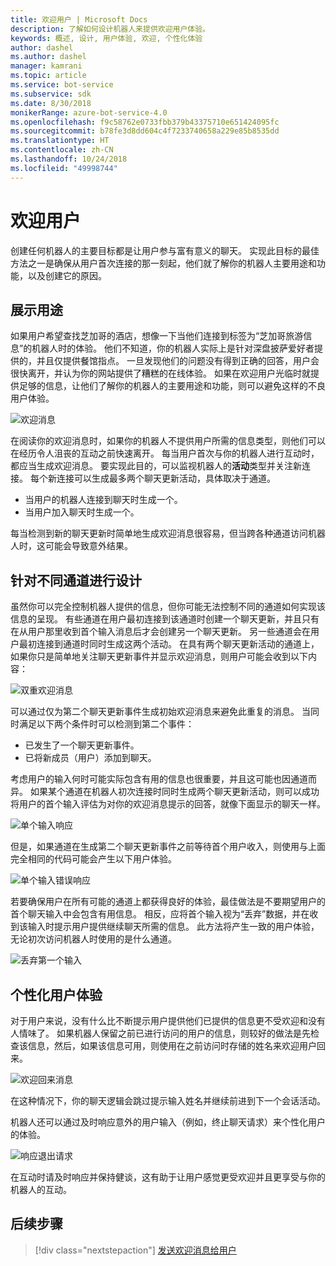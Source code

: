 ```yaml
---
title: 欢迎用户 | Microsoft Docs
description: 了解如何设计机器人来提供欢迎用户体验。
keywords: 概述, 设计, 用户体验, 欢迎, 个性化体验
author: dashel
ms.author: dashel
manager: kamrani
ms.topic: article
ms.service: bot-service
ms.subservice: sdk
ms.date: 8/30/2018
monikerRange: azure-bot-service-4.0
ms.openlocfilehash: f9c58762e0733fbb379b43375710e651424095fc
ms.sourcegitcommit: b78fe3d8dd604c4f7233740658a229e85b8535dd
ms.translationtype: HT
ms.contentlocale: zh-CN
ms.lasthandoff: 10/24/2018
ms.locfileid: "49998744"
---
```

# <a name="welcoming-the-user"></a>欢迎用户

创建任何机器人的主要目标都是让用户参与富有意义的聊天。 实现此目标的最佳方法之一是确保从用户首次连接的那一刻起，他们就了解你的机器人主要用途和功能，以及创建它的原因。

## <a name="show-your-purpose"></a>展示用途

如果用户希望查找芝加哥的酒店，想像一下当他们连接到标签为“芝加哥旅游信息”的机器人时的体验。 他们不知道，你的机器人实际上是针对深盘披萨爱好者提供的，并且仅提供餐馆指点。 一旦发现他们的问题没有得到正确的回答，用户会很快离开，并认为你的网站提供了糟糕的在线体验。 如果在欢迎用户光临时就提供足够的信息，让他们了解你的机器人的主要用途和功能，则可以避免这样的不良用户体验。 

![欢迎消息](./media/welcome_message.png)

在阅读你的欢迎消息时，如果你的机器人不提供用户所需的信息类型，则他们可以在经历令人沮丧的互动之前快速离开。
每当用户首次与你的机器人进行互动时，都应当生成欢迎消息。 要实现此目的，可以监视机器人的**活动**类型并关注新连接。 每个新连接可以生成最多两个聊天更新活动，具体取决于通道。

- 当用户的机器人连接到聊天时生成一个。
- 当用户加入聊天时生成一个。

每当检测到新的聊天更新时简单地生成欢迎消息很容易，但当跨各种通道访问机器人时，这可能会导致意外结果。

## <a name="design-for-different-channels"></a>针对不同通道进行设计

虽然你可以完全控制机器人提供的信息，但你可能无法控制不同的通道如何实现该信息的呈现。 有些通道在用户最初连接到该通道时创建一个聊天更新，并且只有在从用户那里收到首个输入消息后才会创建另一个聊天更新。 另一些通道会在用户最初连接到通道时同时生成这两个活动。 在具有两个聊天更新活动的通道上，如果你只是简单地关注聊天更新事件并显示欢迎消息，则用户可能会收到以下内容：

![双重欢迎消息](./media/double_welcome_message.png)

可以通过仅为第二个聊天更新事件生成初始欢迎消息来避免此重复的消息。 当同时满足以下两个条件时可以检测到第二个事件：
- 已发生了一个聊天更新事件。
- 已将新成员（用户）添加到聊天。

考虑用户的输入何时可能实际包含有用的信息也很重要，并且这可能也因通道而异。 如果某个通道在机器人初次连接时同时生成两个聊天更新活动，则可以成功将用户的首个输入评估为对你的欢迎消息提示的回答，就像下面显示的聊天一样。

![单个输入响应](./media/single_input_response.png)

但是，如果通道在生成第二个聊天更新事件之前等待首个用户收入，则使用与上面完全相同的代码可能会产生以下用户体验。

![单个输入错误响应](./media/single_input_wrong_response.png)

若要确保用户在所有可能的通道上都获得良好的体验，最佳做法是不要期望用户的首个聊天输入中会包含有用信息。 相反，应将首个输入视为“丢弃”数据，并在收到该输入时提示用户提供继续聊天所需的信息。 此方法将产生一致的用户体验，无论初次访问机器人时使用的是什么通道。

![丢弃第一个输入](./media/no_first_input_response.png)

## <a name="personalize-the-user-experience"></a>个性化用户体验

对于用户来说，没有什么比不断提示用户提供他们已提供的信息更不受欢迎和没有人情味了。 如果机器人保留之前已进行访问的用户的信息，则较好的做法是先检查该信息，然后，如果该信息可用，则使用在之前访问时存储的姓名来欢迎用户回来。 

![欢迎回来消息](./media/welcome_back.png)

在这种情况下，你的聊天逻辑会跳过提示输入姓名并继续前进到下一个会话活动。

机器人还可以通过及时响应意外的用户输入（例如，终止聊天请求）来个性化用户的体验。

![响应退出请求](./media/respond_to_exit.png)

在互动时请及时响应并保持健谈，这有助于让用户感觉更受欢迎并且更享受与你的机器人的互动。

## <a name="next-steps"></a>后续步骤
> [!div class="nextstepaction"]
> [发送欢迎消息给用户](bot-builder-send-welcome-message.md)

